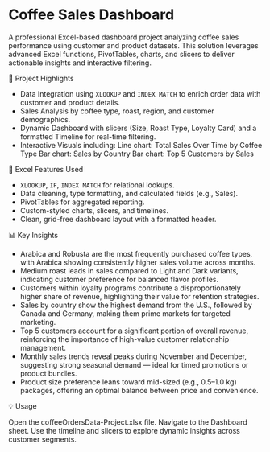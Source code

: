 # Coffee Sales Dashboard

A professional Excel-based dashboard project analyzing coffee sales performance using customer and product datasets. This solution leverages advanced Excel functions, PivotTables, charts, and slicers to deliver actionable insights and interactive filtering.


📌 Project Highlights

- Data Integration using `XLOOKUP` and `INDEX MATCH` to enrich order data with customer and product details.
- Sales Analysis by coffee type, roast, region, and customer demographics.
- Dynamic Dashboard with slicers (Size, Roast Type, Loyalty Card) and a formatted Timeline for real-time filtering.
- Interactive Visuals including:
	Line chart: Total Sales Over Time by Coffee Type
	Bar chart: Sales by Country
	Bar chart: Top 5 Customers by Sales


🧩 Excel Features Used

- `XLOOKUP`, `IF`, `INDEX MATCH` for relational lookups.
- Data cleaning, type formatting, and calculated fields (e.g., Sales).
- PivotTables for aggregated reporting.
- Custom-styled charts, slicers, and timelines.
- Clean, grid-free dashboard layout with a formatted header.


📊 Key Insights

- Arabica and Robusta are the most frequently purchased coffee types, with Arabica showing consistently higher sales volume across months.
- Medium roast leads in sales compared to Light and Dark variants, indicating customer preference for balanced flavor profiles.
- Customers within loyalty programs contribute a disproportionately higher share of revenue, highlighting their value for retention strategies.
- Sales by country show the highest demand from the U.S., followed by Canada and Germany, making them prime markets for targeted marketing.
- Top 5 customers account for a significant portion of overall revenue, reinforcing the importance of high-value customer relationship management.
- Monthly sales trends reveal peaks during November and December, suggesting strong seasonal demand — ideal for timed promotions or product bundles.
- Product size preference leans toward mid-sized (e.g., 0.5–1.0 kg) packages, offering an optimal balance between price and convenience.


💡 Usage

Open the coffeeOrdersData-Project.xlsx file.
Navigate to the Dashboard sheet.
Use the timeline and slicers to explore dynamic insights across customer segments.

